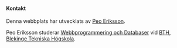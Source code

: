 #### Kontakt

Denna webbplats har utvecklats av [Peo Eriksson](mailto:p-o.eriksson@hotmail.com).

Peo Eriksson studerar [Webbprogrammering och Databaser](https://www.bth.se/kurspaket/KP653/20182/) vid [BTH, Blekinge Tekniska Högskola](https://www.bth.se/).
